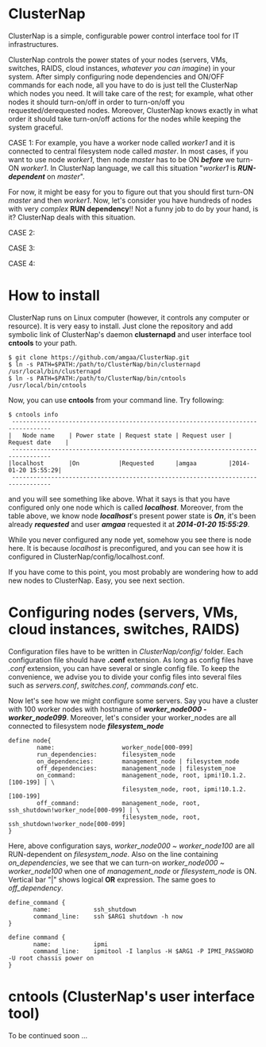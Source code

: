 ClusterNap
==========

ClusterNap is a simple, configurable power control interface tool for IT infrastructures. 

ClusterNap controls the power states of your nodes (servers, VMs, switches, RAIDS, cloud instances, *whatever you can imagine*) in your system. 
After simply configuring node dependencies and ON/OFF commands for each node, all you have to do is just tell the ClusterNap which nodes you need. It will take care of the rest; for example, what other nodes it should turn-on/off in order to turn-on/off you requested/derequested nodes. Moreover, ClusterNap knows exactly in what order it should take turn-on/off actions for the nodes while keeping the system graceful. 



CASE 1:
 For example, you have a worker node called *worker1* and it is connected to central filesystem node called *master*. In most cases, if you want to use node *worker1*, then node *master* has to be ON ***before*** we turn-ON *worker1*. In ClusterNap language, we call this situation "*worker1* is ***RUN-dependent*** on *master*". 

For now, it might be easy for you to figure out that you should first turn-ON *master* and then *worker1*. Now, let's consider you have hundreds of nodes with very *complex* **RUN dependency**!! Not a funny job to do by your hand, is it? ClusterNap deals with this situation. 


 CASE 2:
 
 
 CASE 3: 
 

 CASE 4:
 
 
 

How to install
==============
ClusterNap runs on Linux computer (however, it controls any computer or resource). 
It is very easy to install. Just clone the repository and add symbolic link of ClusterNap's daemon **clusternapd** and user interface tool **cntools** to your path. 

```
$ git clone https://github.com/amgaa/ClusterNap.git
$ ln -s PATH=$PATH:/path/to/ClusterNap/bin/clusternapd /usr/local/bin/clusternapd
$ ln -s PATH=$PATH:/path/to/ClusterNap/bin/cntools /usr/local/bin/cntools
```

Now, you can use **cntools** from your command line. Try following: 

```
$ cntools info
 --------------------------------------------------------------------------------- 
|   Node name    | Power state | Request state | Request user |   Request date    |
 --------------------------------------------------------------------------------- 
|localhost       |On           |Requested      |amgaa         |2014-01-20 15:55:29|
 ---------------------------------------------------------------------------------
```
and you will see something like above. What it says is that you have configured only one node which is called ***localhost***. Moreover, from the table above, we know node ***localhost***'s 
present power state is ***On***, 
it's been already ***requested*** 
and user ***amgaa*** requested it 
at ***2014-01-20 15:55:29***. 

While you never configured any node yet, somehow you see there is node here. It is because *localhost* is preconfigured, and you can see how it is configured in ClusterNap/config/localhost.conf. 

If you have come to this point, you most probably are wondering how to add new nodes to ClusterNap. Easy, you see next section. 



Configuring nodes (servers, VMs, cloud instances, switches, RAIDS)
==================================================================
Configuration files have to be written in *ClusterNap/config/* folder. Each configuration file should have **.conf** extension. As long as config files have *.conf* extension, you can have several or single config file. To keep the convenience, we advise you to divide your config files into several files such as *servers.conf*, *switches.conf*, *commands.conf* etc.

Now let's see how we might configure some servers. Say you have a cluster with 100 worker nodes with hostname of ***worker_node000 - worker_node099***. 
Moreover, let's consider your worker\_nodes are all connected to filesystem node ***filesystem\_node***

```
define node{
        name:                   worker_node[000-099]
        run_dependencies:       filesystem_node
        on_dependencies:        management_node | filesystem_node
        off_dependencies:       management_node | filesystem_noe
        on_command:             management_node, root, ipmi!10.1.2.[100-199] | \
                                filesystem_node, root, ipmi!10.1.2.[100-199]
        off_command:            management_node, root, ssh_shutdown!worker_node[000-099] | \
                                filesystem_node, root, ssh_shutdown!worker_node[000-099]
}
```
 Here, above configuration says, *worker\_node000 ~ worker\_node100* are all RUN-dependent on *filesystem_node*. 
Also on the line containing *on\_dependencies*, we see that  we can turn-on *worker\_node000 ~ worker\_node100* when one of *management\_node* or *filesystem\_node* is ON. Vertical bar "|" shows logical **OR** expression. 
The same goes to *off\_dependency*. 

```
define_command {
       name:            ssh_shutdown
       command_line:    ssh $ARG1 shutdown -h now
}

define command {
       name:            ipmi
       command_line:    ipmitool -I lanplus -H $ARG1 -P IPMI_PASSWORD -U root chassis power on
}

```


cntools (ClusterNap's user interface tool)
==========================================

To be continued soon ...


